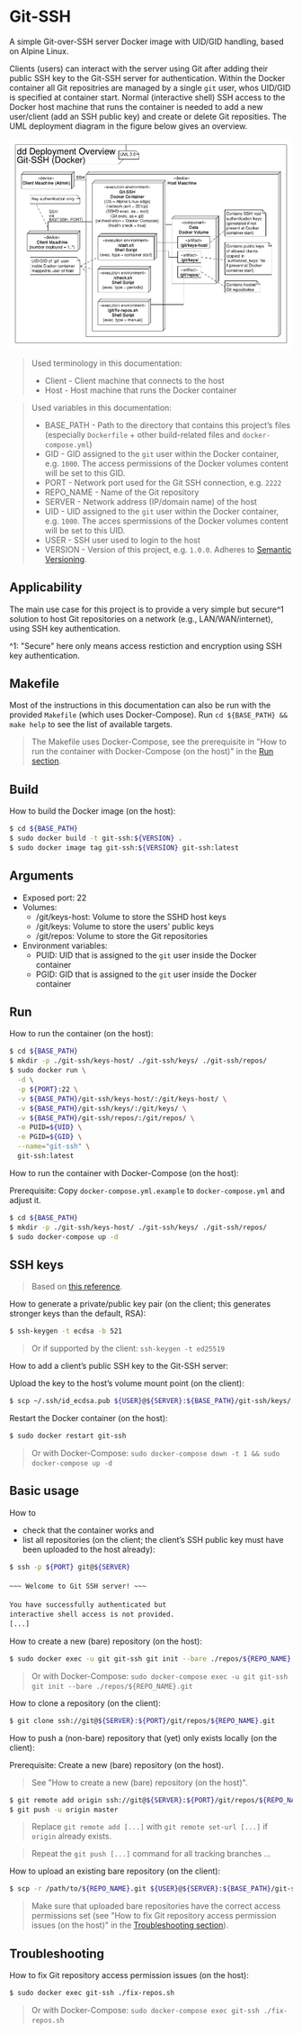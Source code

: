 # Git-SSH

A simple Git-over-SSH server Docker image with UID/GID handling, based on
Alpine Linux.

Clients (users) can interact with the server using Git after adding their
public SSH key to the Git-SSH server for authentication.
Within the Docker container all Git repositries are managed by a single `git`
user, whos UID/GID is specified at container start.
Normal (interactive shell) SSH access to the Docker host machine that runs the
container is needed to add a new user/client (add an SSH public key) and create
or delete Git reposities.
The UML deployment diagram in the figure below gives an overview.

![UML deployment diagram](./uml-dd-deployment-overview.png "UML deployment diagram")
 
> Used terminology in this documentation:
> * Client - Client machine that connects to the host
> * Host - Host machine that runs the Docker container

> Used variables in this documentation:
> * BASE_PATH - Path to the directory that contains this project’s files
>   (especially `Dockerfile` + other build-related files and
>   `docker-compose.yml`)
> * GID - GID assigned to the `git` user within the Docker container, e.g.
>   `1000`.
>   The access permissions of the Docker volumes content will be set to this
>   GID.
> * PORT - Network port used for the Git SSH connection, e.g. `2222`
> * REPO_NAME - Name of the Git repository
> * SERVER - Network address (IP/domain name) of the host
> * UID - UID assigned to the `git` user within the Docker container, e.g.
>   `1000`.
>   The acces spermissions of the Docker volumes content will be set to this
>   UID.
> * USER - SSH user used to login to the host
> * VERSION - Version of this project, e.g. `1.0.0`.
>   Adheres to [Semantic Versioning](https://semver.org).

## Applicability

The main use case for this project is to provide a very simple but secure^1
solution to host Git repositories on a network (e.g., LAN/WAN/internet), using
SSH key authentication.

^1: "Secure" here only means access restiction and encryption using SSH key
authentication.

## Makefile

Most of the instructions in this documentation can also be run with the
provided `Makefile` (which uses Docker-Compose).
Run `cd ${BASE_PATH} && make help` to see the list of available targets.

> The Makefile uses Docker-Compose, see the prerequisite in "How to run the
> container with Docker-Compose (on the host)" in the [Run section](#run).

## Build

How to build the Docker image (on the host):

```sh
$ cd ${BASE_PATH}
$ sudo docker build -t git-ssh:${VERSION} .
$ sudo docker image tag git-ssh:${VERSION} git-ssh:latest
```

## Arguments

* Exposed port: 22
* Volumes:
    * /git/keys-host: Volume to store the SSHD host keys
    * /git/keys: Volume to store the users’ public keys
    * /git/repos: Volume to store the Git repositories
* Environment variables:
    * PUID: UID that is assigned to the `git` user inside the Docker container
    * PGID: GID that is assigned to the `git` user inside the Docker container

## Run

How to run the container (on the host):

```sh
$ cd ${BASE_PATH}
$ mkdir -p ./git-ssh/keys-host/ ./git-ssh/keys/ ./git-ssh/repos/
$ sudo docker run \
  -d \
  -p ${PORT}:22 \
  -v ${BASE_PATH}/git-ssh/keys-host/:/git/keys-host/ \
  -v ${BASE_PATH}/git-ssh/keys/:/git/keys/ \
  -v ${BASE_PATH}/git-ssh/repos/:/git/repos/ \
  -e PUID=${UID} \
  -e PGID=${GID} \
  --name="git-ssh" \
  git-ssh:latest
```

How to run the container with Docker-Compose (on the host):

Prerequisite:
Copy `docker-compose.yml.example` to `docker-compose.yml` and adjust it.

```sh
$ cd ${BASE_PATH}
$ mkdir -p ./git-ssh/keys-host/ ./git-ssh/keys/ ./git-ssh/repos/
$ sudo docker-compose up -d
```

## SSH keys

> Based on [this reference](https://www.ssh.com/ssh/keygen/).

How to generate a private/public key pair (on the client; this generates
stronger keys than the default, RSA):

```sh
$ ssh-keygen -t ecdsa -b 521
```

> Or if supported by the client:
> `ssh-keygen -t ed25519`

How to add a client’s public SSH key to the Git-SSH server:

Upload the key to the host’s volume mount point (on the client):

```sh
$ scp ~/.ssh/id_ecdsa.pub ${USER}@${SERVER}:${BASE_PATH}/git-ssh/keys/
```

Restart the Docker container (on the host):

```sh
$ sudo docker restart git-ssh
```

> Or with Docker-Compose:
> `sudo docker-compose down -t 1 && sudo docker-compose up -d`

## Basic usage

How to
* check that the container works and
* list all repositories
(on the client; the client’s SSH public key must have been uploaded to the host
already):

```sh
$ ssh -p ${PORT} git@${SERVER}

~~~ Welcome to Git SSH server! ~~~

You have successfully authenticated but
interactive shell access is not provided.
[...]
```

How to create a new (bare) repository (on the host):

```sh
$ sudo docker exec -u git git-ssh git init --bare ./repos/${REPO_NAME}.git
```

> Or with Docker-Compose:
> `sudo docker-compose exec -u git git-ssh git init --bare ./repos/${REPO_NAME}.git`

How to clone a repository (on the client):

```sh
$ git clone ssh://git@${SERVER}:${PORT}/git/repos/${REPO_NAME}.git
```

How to push a (non-bare) repository that (yet) only exists locally (on the
client):

Prerequisite: Create a new (bare) repository (on the host).

> See "How to create a new (bare) repository (on the host)".

```sh
$ git remote add origin ssh://git@${SERVER}:${PORT}/git/repos/${REPO_NAME}.git
$ git push -u origin master
```

> Replace `git remote add [...]` with `git remote set-url [...]` if `origin`
> already exists.

> Repeat the `git push [...]` command for all tracking branches ...

How to upload an existing bare repository (on the client):

```sh
$ scp -r /path/to/${REPO_NAME}.git ${USER}@${SERVER}:${BASE_PATH}/git-ssh/repos/
```

> Make sure that uploaded bare repositories have the correct access permissions
> set (see "How to fix Git repository access permission issues (on the host)"
> in the [Troubleshooting section](#troubleschooting)).

## Troubleshooting

How to fix Git repository access permission issues (on the host):

```sh
$ sudo docker exec git-ssh ./fix-repos.sh
```

> Or with Docker-Compose:
> `sudo docker-compose exec git-ssh ./fix-repos.sh`
